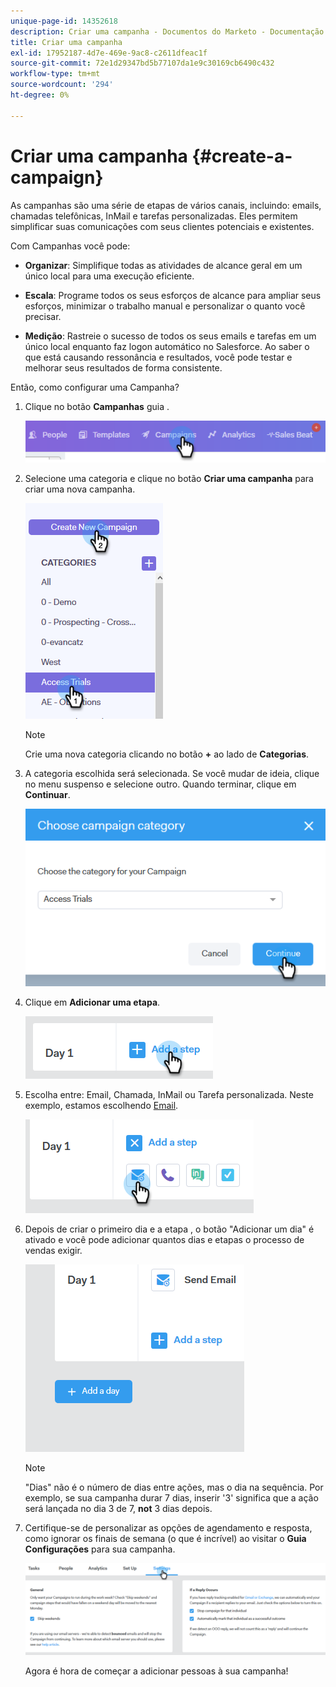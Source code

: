 ```yaml
---
unique-page-id: 14352618
description: Criar uma campanha - Documentos do Marketo - Documentação do produto
title: Criar uma campanha
exl-id: 17952187-4d7e-469e-9ac8-c2611dfeac1f
source-git-commit: 72e1d29347bd5b77107da1e9c30169cb6490c432
workflow-type: tm+mt
source-wordcount: '294'
ht-degree: 0%

---
```


# Criar uma campanha {#create-a-campaign}

As campanhas são uma série de etapas de vários canais, incluindo: emails, chamadas telefônicas, InMail e tarefas personalizadas. Eles permitem simplificar suas comunicações com seus clientes potenciais e existentes.

Com Campanhas você pode:

* **Organizar**: Simplifique todas as atividades de alcance geral em um único local para uma execução eficiente.

* **Escala**: Programe todos os seus esforços de alcance para ampliar seus esforços, minimizar o trabalho manual e personalizar o quanto você precisar.
* **Medição**: Rastreie o sucesso de todos os seus emails e tarefas em um único local enquanto faz logon automático no Salesforce. Ao saber o que está causando ressonância e resultados, você pode testar e melhorar seus resultados de forma consistente.

Então, como configurar uma Campanha?

1. Clique no botão **Campanhas** guia .

   ![](assets/one-1.png)

1. Selecione uma categoria e clique no botão **Criar uma campanha** para criar uma nova campanha.

   ![](assets/two-1.png)

   >[!NOTE]
   >
   >Crie uma nova categoria clicando no botão **+** ao lado de **Categorias**.

1. A categoria escolhida será selecionada. Se você mudar de ideia, clique no menu suspenso e selecione outro. Quando terminar, clique em **Continuar**.

   ![](assets/three-1.png)

1. Clique em **Adicionar uma etapa**.

   ![](assets/four-1.png)

1. Escolha entre: Email, Chamada, InMail ou Tarefa personalizada. Neste exemplo, estamos escolhendo [Email](/help/marketo/product-docs/marketo-sales-connect/campaigns/campaign-step-types.md#email).

   ![](assets/five-1.png)

1. Depois de criar o primeiro dia e a etapa , o botão &quot;Adicionar um dia&quot; é ativado e você pode adicionar quantos dias e etapas o processo de vendas exigir.

   ![](assets/six.png)

   >[!NOTE]
   >
   >&quot;Dias&quot; não é o número de dias entre ações, mas o dia na sequência. Por exemplo, se sua campanha durar 7 dias, inserir &#39;3&#39; significa que a ação será lançada no dia 3 de 7, **not** 3 dias depois.

1. Certifique-se de personalizar as opções de agendamento e resposta, como ignorar os finais de semana (o que é incrível) ao visitar o **Guia Configurações** para sua campanha.

   ![](assets/seven.png)

   Agora é hora de começar a adicionar pessoas à sua campanha!
